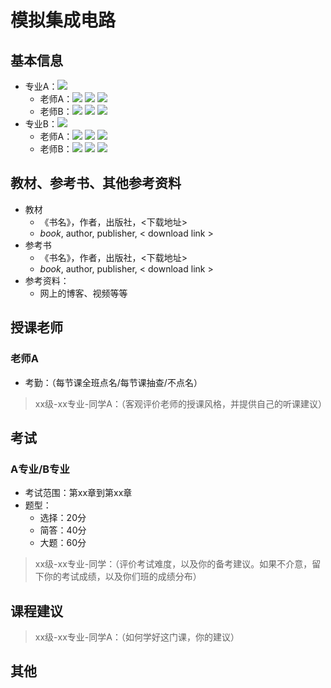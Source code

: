 <!-- 请按照以下模板填写，填写完后删除模板文字 -->

# 模拟集成电路

## 基本信息

- 专业A：![](https://img.shields.io/badge/必修-4学分-blue)
  - 老师A：![](https://img.shields.io/badge/作业-20%25-blue) ![](https://img.shields.io/badge/论文-20%25-yellow) ![](https://img.shields.io/badge/考试-60%25-red)
  - 老师B：![](https://img.shields.io/badge/作业-20%25-blue) ![](https://img.shields.io/badge/论文-20%25-yellow) ![](https://img.shields.io/badge/考试-60%25-red)
- 专业B：![](https://img.shields.io/badge/必修-4学分-blue)
  - 老师A：![](https://img.shields.io/badge/作业-20%25-blue) ![](https://img.shields.io/badge/论文-20%25-yellow) ![](https://img.shields.io/badge/考试-60%25-red)
  - 老师B：![](https://img.shields.io/badge/作业-20%25-blue) ![](https://img.shields.io/badge/论文-20%25-yellow) ![](https://img.shields.io/badge/考试-60%25-red)

## 教材、参考书、其他参考资料

- 教材
  - 《书名》，作者，出版社，<下载地址>
  - *book*, author, publisher, < download link >
- 参考书
  - 《书名》，作者，出版社，<下载地址>
  - *book*, author, publisher, < download link >
- 参考资料：
  - 网上的博客、视频等等

## 授课老师

### 老师A

- 考勤：（每节课全班点名/每节课抽查/不点名）

> xx级-xx专业-同学A：（客观评价老师的授课风格，并提供自己的听课建议）

## 考试

### A专业/B专业

- 考试范围：第xx章到第xx章
- 题型：
  - 选择：20分
  - 简答：40分
  - 大题：60分

> xx级-xx专业-同学：（评价考试难度，以及你的备考建议。如果不介意，留下你的考试成绩，以及你们班的成绩分布）

## 课程建议

> xx级-xx专业-同学A：（如何学好这门课，你的建议）

## 其他

<!-- 上述没有概括的信息 -->
